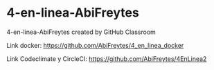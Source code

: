 # 4-en-linea-AbiFreytes
4-en-linea-AbiFreytes created by GitHub Classroom

Link docker: https://github.com/AbiFreytes/4_en_linea_docker

Link Codeclimate y CircleCI: https://github.com/AbiFreytes/4EnLinea2
